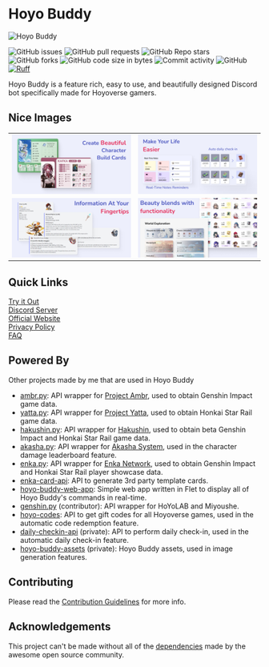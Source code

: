 # Hoyo Buddy

![Hoyo Buddy](https://iili.io/J1JqMSR.png)  

![GitHub issues](https://img.shields.io/github/issues/seriaati/hoyo-buddy)
![GitHub pull requests](https://img.shields.io/github/issues-pr/seriaati/hoyo-buddy)
![GitHub Repo stars](https://img.shields.io/github/stars/seriaati/hoyo-buddy?style=flat)
![GitHub forks](https://img.shields.io/github/forks/seriaati/hoyo-buddy?style=flat)
![GitHub code size in bytes](https://img.shields.io/github/languages/code-size/seriaati/hoyo-buddy)
![Commit activity](https://img.shields.io/github/commit-activity/w/seriaati/hoyo-buddy/main)
![GitHub](https://img.shields.io/github/license/seriaati/hoyo-buddy)
[![Ruff](https://img.shields.io/endpoint?url=https://raw.githubusercontent.com/astral-sh/ruff/main/assets/badge/v2.json)](https://github.com/astral-sh/ruff)

Hoyo Buddy is a feature rich, easy to use, and beautifully designed Discord bot specifically made for Hoyoverse gamers.  

## Nice Images
| | |
|:-------------------------:|:-------------------------:|
![](https://github.com/seriaati/hoyo-buddy/blob/assets/app-directory/nav-2.png?raw=true)  |  ![](https://github.com/seriaati/hoyo-buddy/blob/assets/app-directory/nav-3.png?raw=true)
![](https://github.com/seriaati/hoyo-buddy/blob/assets/app-directory/nav-4.png?raw=true)  |  ![](https://github.com/seriaati/hoyo-buddy/blob/assets/app-directory/nav-5.png?raw=true)

## Quick Links

[Try it Out](https://github.com/seriaati/hoyo-buddy/wiki/Getting-Started)  
[Discord Server](https://dsc.gg/hoyo-buddy)  
[Official Website](https://hb.seriaati.xyz/)  
[Privacy Policy](<https://github.com/seriaati/hoyo-buddy/blob/main/PRIVACY.md>)  
[FAQ](<https://github.com/seriaati/hoyo-buddy/wiki/Frequently-Asked-Questions>)  

## Powered By

Other projects made by me that are used in Hoyo Buddy
- [ambr.py](https://github.com/seriaati/ambr): API wrapper for [Project Ambr](https://ambr.top), used to obtain Genshin Impact game data.
- [yatta.py](https://github.com/seriaati/yatta): API wrapper for [Project Yatta](https://hsr.yatta.top), used to obtain Honkai Star Rail game data.
- [hakushin.py](https://github.com/seriaati/hakushin-py): API wrapper for [Hakushin](https://hakush.in), used to obtain beta Genshin Impact and Honkai Star Rail game data.
- [akasha.py](https://github.com/seriaati/akasha-py): API wrapper for [Akasha System](https://akasha.cv), used in the character damage leaderboard feature.
- [enka.py](https://github.com/seriaati/enka-py): API wrapper for [Enka Network](https://enka.network), used to obtain Genshin Impact and Honkai Star Rail player showcase data.
- [enka-card-api](https://github.com/seriaati/enka-card-api): API to generate 3rd party template cards.
- [hoyo-buddy-web-app](https://github.com/seriaati/hoyo-buddy-web-app): Simple web app written in Flet to display all of Hoyo Buddy's commands in real-time.
- [genshin.py](https://github.com/thesadru/genshin.py) (contributor): API wrapper for HoYoLAB and Miyoushe.
- [hoyo-codes](https://github.com/seriaati/hoyo-codes): API to get gift codes for all Hoyoverse games, used in the automatic code redemption feature.
- [daily-checkin-api](https://github.com/seriaati/daily_checkin_api) (private): API to perform daily check-in, used in the automatic daily check-in feature.
- [hoyo-buddy-assets](https://github.com/seriaati/hoyo-buddy-assets) (private): Hoyo Buddy assets, used in image generation features.

## Contributing

Please read the [Contribution Guidelines](https://github.com/seriaati/hoyo-buddy/blob/main/CONTRIBUTING.md) for more info.

## Acknowledgements

This project can't be made without all of the [dependencies](https://github.com/seriaati/hoyo-buddy/blob/main/pyproject.toml#L14) made by the awesome open source community.  
